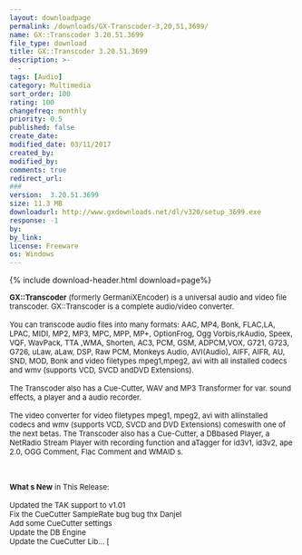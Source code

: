 ```yaml
---
layout: downloadpage
permalink: /downloads/GX-Transcoder-3,20,51,3699/
name: GX::Transcoder 3.20.51.3699
file_type: download
title: GX::Transcoder 3.20.51.3699
description: >-
  -
tags: [Audio]
category: Multimedia
sort_order: 100
rating: 100
changefreq: monthly
priority: 0.5
published: false
create_date: 
modified_date: 03/11/2017
created_by: 
modified_by: 
comments: true
redirect_url: 
### 
version:  3.20.51.3699
size: 11.3 MB
downloadurl: http://www.gxdownloads.net/dl/v320/setup_3699.exe
response: -1
by: 
by_link: 
license: Freeware
os: Windows
---
```


{% include download-header.html download=page%}

<p style="fix-download-text !important">
<p><font size="2"><p><strong>GX::Transcoder</strong> (formerly GermaniXEncoder) is a universal audio and video file transcoder. GX::Transcoder is a complete audio/video converter.<br />
<br />
You can transcode audio files into many formats: AAC, MP4, Bonk, FLAC,LA, LPAC, MIDI, MP2, MP3, MPC, MPP, MP+, OptionFrog, Ogg Vorbis,rkAudio, Speex, VQF, WavPack, TTA ,WMA, Shorten, AC3, PCM, GSM, ADPCM,VOX, G721, G723, G726, uLaw, aLaw, DSP, Raw PCM, Monkeys Audio, AVI(Audio), AIFF, AIFR, AU, SND, MOD, Bonk and video filetypes mpeg1,mpeg2, avi with all installed codecs and wmv (supports VCD, SVCD andDVD Extensions). <br />
<br />
The Transcoder also has a Cue-Cutter, WAV and MP3 Transformer for var. sound effects, a player and a audio recorder.<br />
<br />
The video converter for video filetypes mpeg1, mpeg2, avi with allinstalled codecs and wmv (supports VCD, SVCD and DVD Extensions) comeswith one of the next betas. The Transcoder also has a Cue-Cutter, a DBbased Player, a NetRadio Stream Player with recording function and aTagger for id3v1, id3v2, ape 2.0, OGG Comment, Flac Comment and WMAID s. </p>
<div class="celltext_big"><br />
<br />
<strong>What s New</strong> in This Release:<br />
<br />
Updated the TAK support to v1.01<br />
Fix the CueCutter SampleRate bug bug thx Danjel<br />
Add some CueCutter settings<br />
Update the DB Engine<br />
Update the CueCutter Lib... [</div></p></p>
